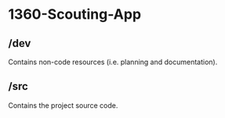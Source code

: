 # 1360-Scouting-App

## /dev

Contains non-code resources (i.e. planning and documentation).

## /src

Contains the project source code.
